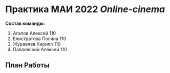 #  Практика МАИ 2022 *Online-cinema*
**Состав команды:**
1. Агапов Алексей 110
2. Елистратова Полина 110
3. Журавлев Кирилл 110
4. Павловский Алексей 110
## План Работы
